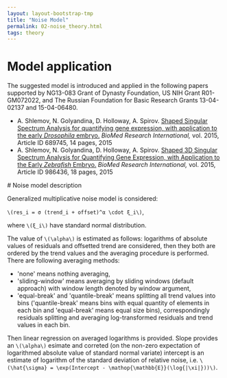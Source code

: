```yaml
---
layout: layout-bootstrap-tmp
title: "Noise Model"
permalink: 02-noise_theory.html
tags: theory
---
```


# Model application
<div class="alert alert-success">
    The suggested model is introduced and applied in the following papers
    supported by NG13-083 Grant of Dynasty Foundation, US NIH Grant
    R01-GM072022, and The Russian Foundation for Basic Research Grants
    13-04-02137 and 15-04-06480.
    <ul>
    <li> A. Shlemov, N. Golyandina, D. Holloway, A. Spirov. <a href = "https://www.hindawi.com/journals/bmri/2015/689745/" class="alert-link">
    Shaped Singular Spectrum Analysis for quantifying gene expression, with application to the early <i>Drosophila</i> embryo.</a> <i>BioMed Research International,</i> vol. 2015, Article ID 689745, 14 pages, 2015</li>
    <li> A. Shlemov, N. Golyandina, D. Holloway, A. Spirov. <a href = "https://www.hindawi.com/journals/bmri/2015/986436/" class="alert-link">Shaped 3D Singular Spectrum Analysis for Quantifying Gene Expression, with Application to the Early <i>Zebrafish</i> Embryo.</a> <i>BioMed Research International,</i> vol. 2015, Article ID 986436, 18 pages, 2015</li>
    </ul>
</div>
#  Noise model description

Generalized multiplicative noise model is considered:

`\(res_i = σ (trend_i + offset)^α \cdot ξ_i\)`,

where `\(ξ_i\)` have standard normal distribution.

The value of `\(\alpha\)` is estimated as follows:
logarithms of absolute values of residuals and offsetted trend are considered,
then they both are ordered by the trend values and the averaging procedure is performed.
There are following averaging methods:

- 'none' means nothing averaging,
- 'sliding-window' means averaging by sliding windows (default approach) with window length denoted by window argument,
- 'equal-break' and 'quantile-break' means splitting all trend values
into bins ('quantile-break' means bins with equal quantity of elements in each bin and
'equal-break' means equal size bins), correspondingly residuals splitting and averaging
log-transformed residuals and trend values in each bin.

Then linear regression on averaged logarithms is provided. Slope provides an
`\(\alpha\)` esimate and correted (on the non-zero expectation of logarithmed absolute value of standard normal variate) intercept is an estimate of logarithm of the standard
deviation of relative noise, i.e. `\(\hat{\sigma} = \exp(Intercept - \mathop{\mathbb{E}}(\log{|\xi|}))\)`.
